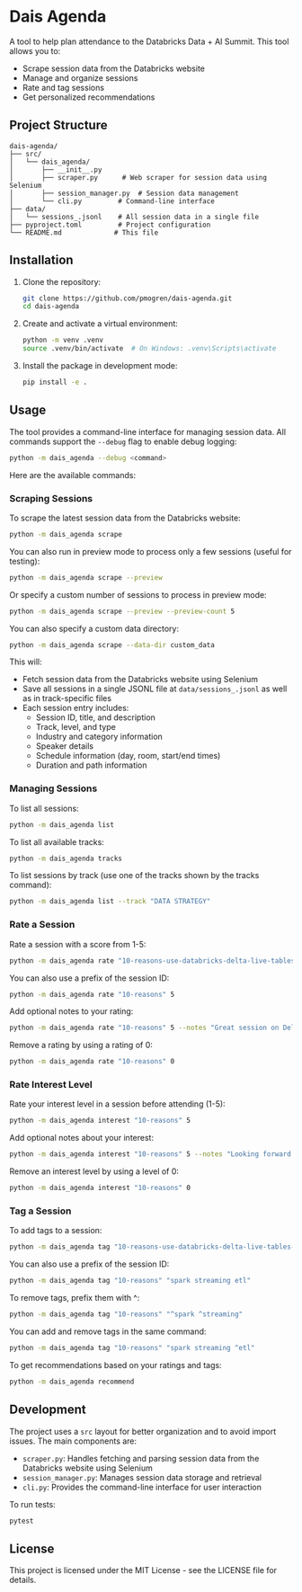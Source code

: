 # Dais Agenda

A tool to help plan attendance to the Databricks Data + AI Summit. This tool allows you to:
- Scrape session data from the Databricks website
- Manage and organize sessions
- Rate and tag sessions
- Get personalized recommendations

## Project Structure

```
dais-agenda/
├── src/
│   └── dais_agenda/
│       ├── __init__.py
│       ├── scraper.py      # Web scraper for session data using Selenium
│       ├── session_manager.py  # Session data management
│       └── cli.py         # Command-line interface
├── data/
│   └── sessions_.jsonl    # All session data in a single file
├── pyproject.toml         # Project configuration
└── README.md             # This file
```

## Installation

1. Clone the repository:
   ```bash
   git clone https://github.com/pmogren/dais-agenda.git
   cd dais-agenda
   ```

2. Create and activate a virtual environment:
   ```bash
   python -m venv .venv
   source .venv/bin/activate  # On Windows: .venv\Scripts\activate
   ```

3. Install the package in development mode:
   ```bash
   pip install -e .
   ```

## Usage

The tool provides a command-line interface for managing session data. All commands support the `--debug` flag to enable debug logging:

```bash
python -m dais_agenda --debug <command>
```

Here are the available commands:

### Scraping Sessions

To scrape the latest session data from the Databricks website:
```bash
python -m dais_agenda scrape
```

You can also run in preview mode to process only a few sessions (useful for testing):
```bash
python -m dais_agenda scrape --preview
```

Or specify a custom number of sessions to process in preview mode:
```bash
python -m dais_agenda scrape --preview --preview-count 5
```

You can also specify a custom data directory:
```bash
python -m dais_agenda scrape --data-dir custom_data
```

This will:
- Fetch session data from the Databricks website using Selenium
- Save all sessions in a single JSONL file at `data/sessions_.jsonl` as well as in track-specific files
- Each session entry includes:
  - Session ID, title, and description
  - Track, level, and type
  - Industry and category information
  - Speaker details
  - Schedule information (day, room, start/end times)
  - Duration and path information

### Managing Sessions

To list all sessions:
```bash
python -m dais_agenda list
```

To list all available tracks:
```bash
python -m dais_agenda tracks
```

To list sessions by track (use one of the tracks shown by the tracks command):
```bash
python -m dais_agenda list --track "DATA STRATEGY"
```

### Rate a Session

Rate a session with a score from 1-5:

```bash
python -m dais_agenda rate "10-reasons-use-databricks-delta-live-tables-your-next-data-processing" 5
```

You can also use a prefix of the session ID:

```bash
python -m dais_agenda rate "10-reasons" 5
```

Add optional notes to your rating:

```bash
python -m dais_agenda rate "10-reasons" 5 --notes "Great session on Delta Live Tables!"
```

Remove a rating by using a rating of 0:

```bash
python -m dais_agenda rate "10-reasons" 0
```

### Rate Interest Level

Rate your interest level in a session before attending (1-5):

```bash
python -m dais_agenda interest "10-reasons" 5
```

Add optional notes about your interest:

```bash
python -m dais_agenda interest "10-reasons" 5 --notes "Looking forward to learning about DLT!"
```

Remove an interest level by using a level of 0:

```bash
python -m dais_agenda interest "10-reasons" 0
```

### Tag a Session

To add tags to a session:
```bash
python -m dais_agenda tag "10-reasons-use-databricks-delta-live-tables-your-next-data-processing" "spark streaming etl"
```

You can also use a prefix of the session ID:
```bash
python -m dais_agenda tag "10-reasons" "spark streaming etl"
```

To remove tags, prefix them with ^:
```bash
python -m dais_agenda tag "10-reasons" "^spark ^streaming"
```

You can add and remove tags in the same command:
```bash
python -m dais_agenda tag "10-reasons" "spark streaming ^etl"
```

To get recommendations based on your ratings and tags:
```bash
python -m dais_agenda recommend
```

## Development

The project uses a `src` layout for better organization and to avoid import issues. The main components are:

- `scraper.py`: Handles fetching and parsing session data from the Databricks website using Selenium
- `session_manager.py`: Manages session data storage and retrieval
- `cli.py`: Provides the command-line interface for user interaction

To run tests:
```bash
pytest
```

## License

This project is licensed under the MIT License - see the LICENSE file for details. 
